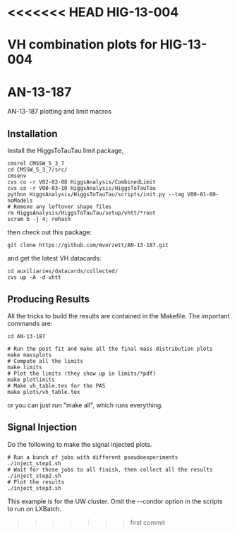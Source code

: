 <<<<<<< HEAD
HIG-13-004
==========

VH combination plots for HIG-13-004 
=======
AN-13-187
=========

AN-13-187 plotting and limit macros

Installation
------------

Install the HiggsToTauTau limit package,


```shell
cmsrel CMSSW_5_3_7
cd CMSSW_5_3_7/src/
cmsenv
cvs co -r V02-02-08 HiggsAnalysis/CombinedLimit
cvs co -r V00-03-10 HiggsAnalysis/HiggsToTauTau
python HiggsAnalysis/HiggsToTauTau/scripts/init.py --tag V00-01-00-noModels
# Remove any leftover shape files
rm HiggsAnalysis/HiggsToTauTau/setup/vhtt/*root
scram b -j 4; rehash
```

then check out this package:

```shell
git clone https://github.com/mverzett/AN-13-187.git
```

and get the latest VH datacards:

```shell
cd auxiliaries/datacards/collected/
cvs up -A -d vhtt
```

Producing Results
-----------------

All the tricks to build the results are contained in the Makefile.  The
important commands are:

```shell
cd AN-13-187

# Run the post fit and make all the final mass distribution plots
make massplots
# Compute all the limits
make limits
# Plot the limits (they show up in limits/*pdf)
make plotlimits
# Make vh_table.tex for the PAS
make plots/vh_table.tex
```

or you can just run "make all", which runs everything.

Signal Injection
----------------

Do the following to make the signal injected plots.  
```shell
# Run a bunch of jobs with different pseudoexperiments
./inject_step1.sh
# Wait for those jobs to all finish, then collect all the results
./inject_step2.sh
# Plot the results 
./inject_step3.sh
```

This example is for the UW cluster.  Omit the --condor option in the scripts to
run on LXBatch.  

>>>>>>> first commit
